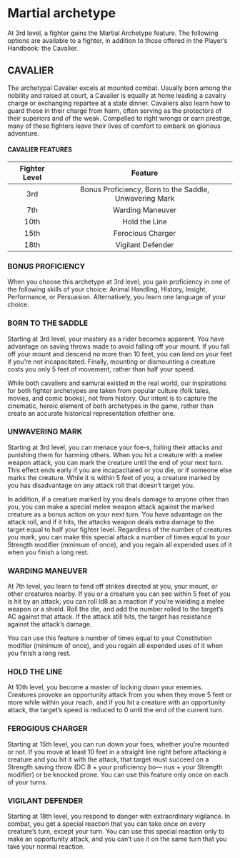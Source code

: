 # Martial archetype

At 3rd level, a fighter gains the Martial Archetype feature. The following options are available to a fighter, in addition to those offered in the Player’s Handbook: the Cavalier.

## CAVALIER

The archetypal Cavalier excels at mounted combat. Usually born among the nobility and raised at court, a Cavalier is equally at home leading a cavalry charge or exchanging repartee at a state dinner. Cavaliers also learn how to guard those in their charge from harm, often serving as the protectors of their superiors and of the weak. Compelled to right wrongs or earn prestige, many of these fighters leave their lives of comfort to embark on glorious adventure.

#### CAVALIER FEATURES

| Fighter Level |                        Feature                         |
| :-----------: | :----------------------------------------------------: |
|      3rd      | Bonus Proficiency, Born to the Saddle, Unwavering Mark |
|      7th      |                    Warding Maneuver                    |
|     10th      |                     Hold the Line                      |
|     15th      |                   Ferocious Charger                    |
|     18th      |                   Vigilant Defender                    |

### BONUS PROFICIENCY

When you choose this archetype at 3rd level, you gain proficiency in one of the following skills of your choice: Animal Handling, History, Insight, Performance, or Persuasion. Alternatively, you learn one language of your choice.

### BORN TO THE SADDLE

Starting at 3rd level, your mastery as a rider becomes apparent. You have advantage on saving throws made to avoid falling off your mount. If you fall off your mount and descend no more than 10 feet, you can land on your feet if you’re not incapacitated. Finally, mounting or dismounting a creature costs you only 5 feet of movement, rather than half your speed.

While both cavaliers and samurai existed in the real world, our inspirations for both fighter archetypes are taken from popular culture (folk tales, movies, and comic books), not from history. Our intent is to capture the cinematic, heroic element of both archetypes in the game, rather than create an accurate historical representation ofeither one.

### UNWAVERING MARK

Starting at 3rd level, you can menace your foe-s, foiling their attacks and punishing them for harming others. When you hit a creature with a melee weapon attack, you can mark the creature until the end of your next turn. This effect ends early if you are incapacitated or you die, or if someone else marks the creature. While it is within 5 feet of you, a creature marked by you has disadvantage on any attack roll that doesn’t target you.

In addition, if a creature marked by you deals damage to anyone other than you, you can make a special melee weapon attack against the marked creature as a bonus action on your next turn. You have advantage on the attack roll, and if it hits, the attacks weapon deals extra damage to the target equal to half your fighter level. Regardless of the number of creatures you mark, you can make this special attack a number of times equal to your Strength modifier (minimum of once), and you regain all expended uses of it when you finish a long rest.

### WARDING MANEUVER

At 7th level, you learn to fend off strikes directed at you, your mount, or other creatures nearby. If you or a creature you can see within 5 feet of you is hit by an attack, you can roll ld8 as a reaction if you’re wielding a melee weapon or a shield. Roll the die, and add the number rolled to the target’s AC against that attack. If the attack still hits, the target has resistance against the attack’s damage.

You can use this feature a number of times equal to your Constitution modifier (minimum of once), and you regain all expended uses of it when you finish a long rest.

### HOLD THE LINE

At 10th level, you become a master of locking down your enemies. Creatures provoke an opportunity attack from you when they move 5 feet or more while within your reach, and if you hit a creature with an opportunity attack, the target’s speed is reduced to 0 until the end of the current turn.

### FEROGIOUS CHARGER

Starting at 15th level, you can run down your foes, whether you’re mounted or not. If you move at least 10 feet in a straight line right before attacking a creature and you hit it with the attack, that target must succeed on a Strength saving throw (DC 8 + your proficiency bo— nus + your Strength modifier) or be knocked prone. You can use this feature only once on each of your turns.

### VIGILANT DEFENDER

Starting at 18th level, you respond to danger with extraordinary vigilance. In combat, you get a special reaction that you can take once on every creature’s turn, except your turn. You can use this special reaction only to make an opportunity attack, and you can’t use it on the same turn that you take your normal reaction.
